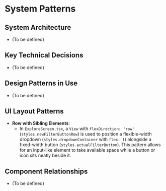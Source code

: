 # System Patterns

## System Architecture
- (To be defined)

## Key Technical Decisions
- (To be defined)

## Design Patterns in Use
- (To be defined)

## UI Layout Patterns
- **Row with Sibling Elements**:
    - In `ExploreScreen.tsx`, a `View` with `flexDirection: 'row'` (`styles.newFilterButtonRow`) is used to position a flexible-width dropdown (`styles.dropdownContainer` with `flex: 1`) alongside a fixed-width button (`styles.actualFilterButton`). This pattern allows for an input-like element to take available space while a button or icon sits neatly beside it.

## Component Relationships
- (To be defined)
